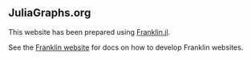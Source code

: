 ## JuliaGraphs.org

This website has been prepared using [Franklin.jl](https://github.com/tlienart/Franklin.jl).

See the [Franklin website](https://franklinjl.org/) for docs on how to develop Franklin websites.
